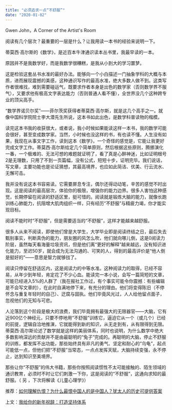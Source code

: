 ```yaml
---
title: "必须追求一点“不舒服”"
date: "2020-01-02"
---
```


  

  

  

Gwen John，A Corner of the Artist's Room

  

  

  

阅读有几个层次？最重要的一层是什么？让我用读一本书的经验来说明一下。  

  

  

  

蒂莫西·高尔斯的《数学》，是近百本牛津通识读本丛书里，我最早读的一本。

  

  

  

原因并不是我数学好，而是我数学很糟糕，是我从小到大的学习噩梦。

  

  

  

这是检验这套丛书水准的最好办法。能够向一个小白描述一门抽象学科的大概与本质，进而展现震撼的美感，这种通识写作的最高水准，绝大多数人做不到。这类写作者很难找，难到需要碰运气，既要求作者本身是出色的数学家（否则数学界不服气），又要求他有极高文字表达能力（否则普通人看不懂），全世界没几个这种跨专业的顶尖高手。

  

  

  

“数学界诺贝尔奖”——菲尔茨奖获得者蒂莫西·高尔斯，就是这几个高手之一。就像中国科学院院士李大潜先生所说，这本书如此出色，是数学科普读物的楷模。

  

  

  

读完这本书我的收获很大，或者说，我小时候如果能读这样一本书，我的数学可能会很好，甚至变成数学家。当然，小时候也没这样的书，有也读不懂。人生没有如果，我现在从事文字工作，读到这本《数学》，一个奇怪的感觉是，它能让我更好完成文字工作。蒂莫西·高尔斯给定几个简单原则，然后根据这些原则，腾挪演化一番，一个极难的、无法可想的难题就证明了，看了真是心醉神迷，比如证明根号2是无理数，只用了不到一页篇幅，没有公式，短短十步，证明完毕。我们说话，写文章，主要功能也是论证猜想，其最高境界，也应如此简洁、优美、行云流水、无懈可击。

  

  

  

我并没有说这本书容易读。它需要屏息专注，偶尔还得动动笔，辛苦的感觉不时出现。这是阅读的最高层次，体验你的极限，增强你的能力边界。很多人害怕这种感觉，长期停留在阅读的舒适区里，挺可惜的。阅读就是锻炼大脑的能力，就像长跑训练心肺能力，抗阻增大肌肉组织一样，只有经历“不舒服”与精疲力竭，你才能实现目标。

  

  

  

阅读不能时时“不舒服”，但是需要适当的“不舒服”，这样才能越来越舒服。

  

  

  

很多人从来不阅读，即使他们曾是大学生，大学毕业即是阅读终结之日，最后失去甄别事实，判断真伪的能力，朋友圈的风怎么吹，他们就向哪儿倒，这是0阅读力阶层，虽然每天看海量垃圾资讯，但是他们离“更好的解释”越来越远，没有知识进化能力，至迟50岁，就会成为无法沟通的、可笑的人，得到的最高评价是“他人倒是挺好的”——意思是智力就够戗了。

  

  

  

阅读只停留在舒适区内，这是阅读力的中等水准。这种阅读力的取得，已经不容易，从年少到年轻，肯定花了不少心血。能读完一本小说，会写一篇简短的文章，可能已经进入5%的人群了（我在报社工作过，有个事实可能令你震撼：有些编辑是不会写文章的），在此时自满地停下来，有充分的理由。他们将变得陈旧（不停怀念与重复年轻时的自己）、迂腐与固执。他们毕竟风光过，人人给他留点面子，忽视他们的无知与可悲。

  

  

  

人沦落到这个阶段是极大的浪费，我们毕竟拥有最强大的无限器官——大脑，它有近900亿个神经元，只要不停地用“不舒服”训练它，逼迫它从一个（或几个）已经的前提，逻辑自洽地推演，它就能得到新的知识，从无走到有，从有限得到无限。蒂莫西·高尔斯论述了数学就是这样的美丽体系，同时也说明，为什么数学中绝大多数影响深远的贡献并不是由最聪明的“兔子”完成的。再聪明的大脑，停止不舒服的训练，都发挥不出功能，那些始终具有非凡的勇气、坚定和耐心的“乌龟”，起点可能低一点，但他们把“不舒服”当常态，一点点发挥天赋，大脑持续变强，永不停止，达到知识至美境界。

  

  

  

那些让你“不舒服”的伟大书籍，那些你按照阅读惯性不太可能接触的、陌生领域的通识教育，必须时不时让它们刺激一下你，这是阅读的“不舒服”，这通向求知的最舒服。（ 另 ，下次将解读《儿童心理学》）  

  

  

  

  

推荐：[如何理解仇恨？为什么最恨中国人的是中国人？犹太人的历史可提供答案](http://mp.weixin.qq.com/s?__biz=MjM5NDU0Mjk2MQ==&mid=2651636707&idx=1&sn=249dc26c08b70a53352148e91b440b56&chksm=bd7e47fd8a09ceebed1fc3b823bd4ca208d168d78a046f21a8b410f2874dcfc0ac3b53f0bf5a&scene=21#wechat_redirect)  

  

上文：[我给你的新年祝辞：打造坚持体系](http://mp.weixin.qq.com/s?__biz=MjM5NDU0Mjk2MQ==&mid=2651636907&idx=1&sn=a119bb6bf8a3a6e903678c98022b6e99&chksm=bd7e40b58a09c9a3381e854183f1d11b3c490495b0bd645daa052c80b0717c393f0628f52d14&scene=21#wechat_redirect)
